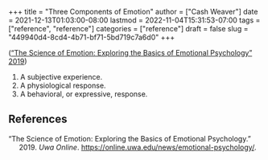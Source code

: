 +++
title = "Three Components of Emotion"
author = ["Cash Weaver"]
date = 2021-12-13T01:03:00-08:00
lastmod = 2022-11-04T15:31:53-07:00
tags = ["reference", "reference"]
categories = ["reference"]
draft = false
slug = "449940d4-8cd4-4b71-bf71-5bd719c7a6d0"
+++

(<a href="#citeproc_bib_item_1">“The Science of Emotion: Exploring the Basics of Emotional Psychology” 2019</a>)

1.  A subjective experience.
2.  A physiological response.
3.  A behavioral, or expressive, response.

## References

<style>.csl-entry{text-indent: -1.5em; margin-left: 1.5em;}</style><div class="csl-bib-body">
  <div class="csl-entry"><a id="citeproc_bib_item_1"></a>“The Science of Emotion: Exploring the Basics of Emotional Psychology.” 2019. <i>Uwa Online</i>. <a href="https://online.uwa.edu/news/emotional-psychology/">https://online.uwa.edu/news/emotional-psychology/</a>.</div>
</div>
